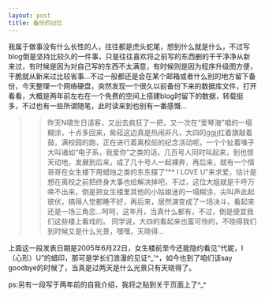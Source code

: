 ```yaml
---
layout: post 
title: 备份的记忆
---
```


我属于做事没有什么长性的人，往往都是虎头蛇尾，想到什么就是什么，不过写blog倒是坚持比较久的一件事，只是往往喜欢将之前写的东西删的干干净净从新来过，有时候是因为对自己写的东西不太满意，有时候则是因为程序升级图方便，干脆就从新来过比较省事…不过一般都还是会在某个邮箱或者什么别的地方留下备份，今天整理一个网络硬盘，突然发现一个很久以前备份下来的数据库文件，打开看看，大概是两年前左右在一个免费的空间上搭建blog时留下的数据，转载挺多，不过也有一些所谓随笔，此时读来到也别有一番感慨…

>>昨天N啸生日请客，又出去疯狂了一把，又一次在“爱琴海”唱的一塌糊涂，十点多回来，紫菘这边真是热闹非凡，大四的ggjj扛着旗敲着鼓，满校园的跑，正在进行着离校前的纪念活动呢，一个个扯着嗓子大叫诸如“电子系，我爱你”之类的话，几百号人同时叫起来，到也惊天动地，发展到后来，成了几十号人一起裸奔，再后来，就有一个情哥哥在女生楼下用蜡烛之类的东东摆了“** I LOVE U”来求爱，估计是想在离校之前把终身大事也给解决掉吧，不过，这位大姐就是千呼万唤不出来，倒是把女生楼里其他的小姑娘迷的一塌糊涂，尖叫声此起彼伏，搞得人觉都睡不好，再后来，居然演变成了一场决斗，看起来还是一场三角恋…呵呵，这年月，当真什么都有，不过，倒是便宜我们这些楼上看戏的。
同学说，大四的看起来也蛮可怜的，不晓得我们到时候又是什么光景，嘿嘿，天晓得…

上面这一段发表日期是2005年6月22日，女生楼前至今还能隐约看见“代妮，I （心形）U”的蜡印，那可是学长们浪漫的见证\^_\'^，如今也到了咱们该say goodbye的时候了，当真是过两天是什么光景只有天晓得了。

ps:另有一段写于两年前的自我介绍，我将之贴到关于页面上了\^_\^